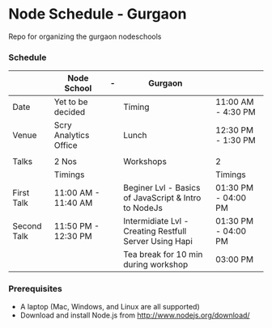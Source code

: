 # Node Schedule - Gurgaon
Repo for organizing the gurgaon nodeschools

### Schedule
|           |Node School            | - |Gurgaon    |                   |
|---   	    |---   	                |---|---   	    |---                |
| Date      |Yet to be decided      |   |Timing     |11:00 AM - 4:30 PM	|
| Venue	    |Scry Analytics Office  |   |Lunch      |12:30 PM - 1:30 PM |
|   	    |   	                |   |           |   	            |
|Talks	    |2 Nos                  |   |Workshops  |2                  |
|	        |Timings                |   |           |Timings            |
|First Talk |	11:00 AM - 11:40 AM |   |Beginer Lvl - Basics of JavaScript & Intro to NodeJs|01:30 PM - 04:00 PM|
|Second Talk|	11:50 PM - 12:30 PM |   |Intermidiate Lvl - Creating Restfull Server Using Hapi|01:30 PM - 04:00 PM|
|           |                       |   |Tea break for 10 min during workshop  |03:00 PM  |

### Prerequisites

* A laptop (Mac, Windows, and Linux are all supported) 
* Download and install Node.js from http://www.nodejs.org/download/ 